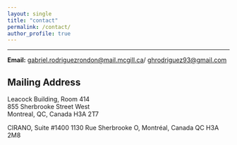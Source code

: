 ```yaml
---
layout: single
title: "contact"
permalink: /contact/
author_profile: true
---
```

---


**Email:** [gabriel.rodriguezrondon@mail.mcgill.ca](mailto:gabriel.rodriguezrondon@mail.mcgill.ca)/ [ghrodriguez93@gmail.com](mailto:ghrodriguez93@gmail.com)  
  
## Mailing Address  
Leacock Building, Room 414  
855 Sherbrooke Street West  
Montreal, QC, Canada H3A 2T7

CIRANO, Suite #1400
1130 Rue Sherbrooke O, 
Montréal, Canada QC H3A 2M8
